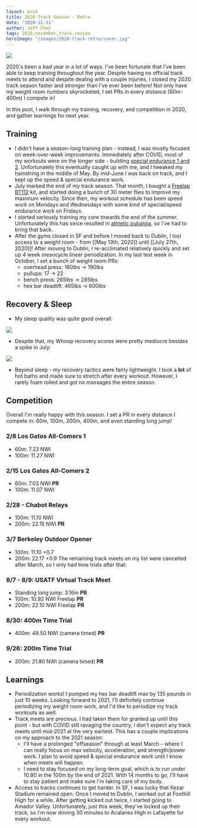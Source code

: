 ```yaml
---
layout: post
title: 2020 Track Season - Retro
date: "2020-11-11"
author: Jeff Chen
tags: 2020,november,track.review
heroImage: "/images/2020-track-retro/cover.jpg"
---
```


![](/images/2020-track-retro/cover.jpg)

2020's been a bad year in a lot of ways. I've been fortunate that I've been able to keep training throughout the year. Despite having no official track meets to attend and despite dealing with a couple injuries, I closed my 2020 track season faster and stronger than I've ever been before! Not only have my weight room numbers skyrocketed, I set PRs in every distance (60m-400m) I compete in!

In this post, I walk through my training, recovery, and competition in 2020, and gather learnings for next year.

<!-- excerpt -->

## Training

- I didn't have a season-long training plan - instead, I was mostly focused on week-over-week improvements. Immediately after COVID, most of my workouts were on the longer side - building [special endurance 1 and 2](http://www.hurdlecentral.com/Docs/PlanningPeriodization/Young_WhatIsTheDifferenceBetweenSpeedEndurance.pdf). Unfortunately this eventually caught up with me, and I tweaked my hamstring in the middle of May. By mid-June I was back on track, and I kept up the speed & special endurance work.
- July marked the end of my track season. That month, I bought a [Freelap BT112](https://store.simplifaster.com/product/freelap-pro-bt112/) kit, and started doing a bunch of 30 meter flies to improve my maximum velocity. Since then, my workout schedule has been speed work on Mondays and Wednesdays with some kind of special/speed endurance work on Fridays.
- I started seriously training my core towards the end of the summer. Unfortunately this has since resulted in [athletic pubalgia](https://en.wikipedia.org/wiki/Athletic_pubalgia), so I've had to bring that back.
- After the gyms closed in SF and before I moved back to Dublin, I lost access to a weight room - from [[May 13th, 2020]] until [[July 27th, 2020]]! After moving to Dublin, I re-acclimated relatively quickly and set up 4 week mesocycle linear periodization. In my last test week in October, I set a bunch of weight room PRs:
  - overhead press: 180lbs -> 190lbs
  - pullups: 17 -> 22
  - bench press: 265lbs -> 285lbs
  - hex bar deadlift: 465lbs -> 600lbs

## Recovery & Sleep

- My sleep quality was quite good overall:

![](/images/2020-track-retro/sleep.png)

- Despite that, my Whoop recovery scores were pretty mediocre besides a spike in July:

![](/images/2020-track-retro/recovery.png)

- Beyond sleep - my recovery tactics were fairly lightweight. I took a **lot** of hot baths and made sure to stretch after every workout. However, I rarely foam rolled and got no massages the entire season.

## Competition

Overall I'm really happy with this season. I set a PR in every distance I compete in: 60m, 100m, 200m, 400m, and even standing long jump!

### **2/8 Los Gatos All-Comers 1**

- 60m: 7.23 NWI
- 100m: 11.27 NWI

### **2/15 Los Gatos All-Comers 2**

- 60m: 7.03 NWI **PR**
- 100m: 11.07 NWI

### **2/28 - Chabot Relays**

- 100m: 11.10 NWI
- 200m: 22.15 NWI **PR**

### **3/7 Berkeley Outdoor Opener**

- 100m: 11.10 +0.7
- 200m: 22.17 +0.9
  The remaining track meets on my list were cancelled after March, so I only had time trials after that:

### **8/7 - 8/9: USATF Virtual Track Meet**

- Standing long jump: 3.16m **PR**
- 100m: 10.92 NWI Freelap **PR**
- 200m: 22.10 NWI Freelap **PR**

### **8/30: 400m Time Trial**

- 400m: 49.50 NWI (camera timed) **PR**

### **9/26: 200m Time Trial**

- 200m: 21.80 NWI (camera timed) **PR**

## Learnings

- Periodization works! I pumped my hex bar deadlift max by 135 pounds in just 10 weeks. Looking forward to 2021, I'll definitely continue periodizing my weight room work, and I'd like to periodize my track workouts as well.
- Track meets are precious. I had taken them for granted up until this point - but with COVID still ravaging the country, I don't expect any track meets until mid-2021 at the very earliest. This has a couple implications on my approach to the 2021 season:
  - I'll have a prolonged "offseason" through at least March - where I can really focus on max velocity, acceleration, and strength/power work. I plan to avoid speed & special endurance work until I know when meets will happen.
  - I need to stay focused on my long-term goal, which is to run under 10.80 in the 100m by the end of 2021. With 14 months to go, I'll have to stay patient and make sure I'm taking care of my body.
- Access to tracks continues to get harder. In SF, I was lucky that Kezar Stadium remained open. Once I moved to Dublin, I worked out at Foothill High for a while. After getting kicked out twice, I started going to Amador Valley. Unfortunately, just this week, they've locked up their track, so I'm now driving 30 minutes to Acalanes High in Lafayette for every workout.
